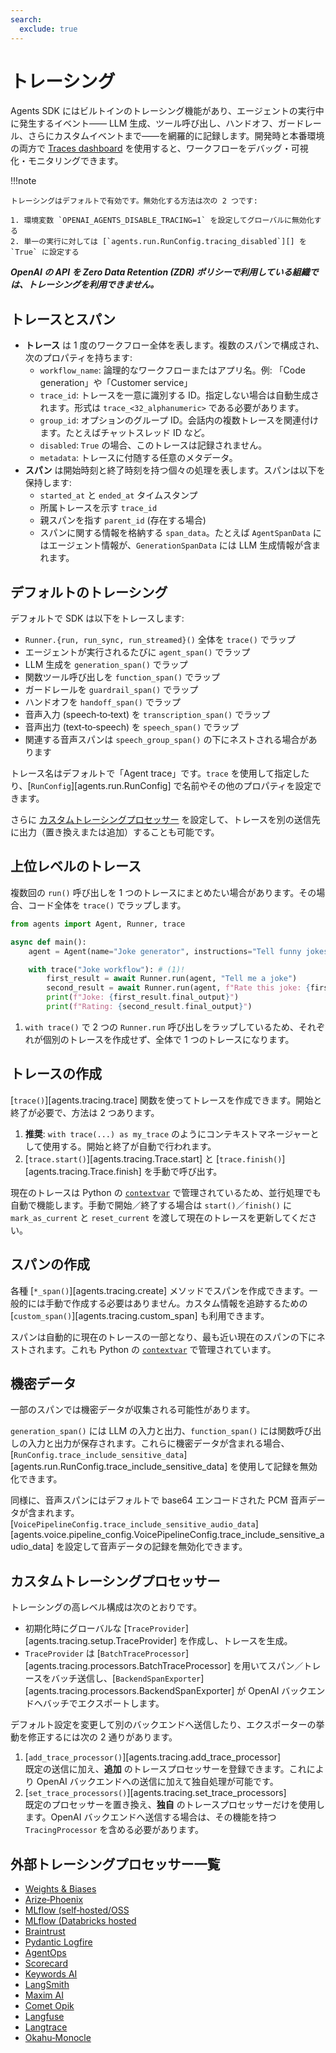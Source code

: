 ```yaml
---
search:
  exclude: true
---
```

# トレーシング

Agents SDK にはビルトインのトレーシング機能があり、エージェントの実行中に発生するイベント―― LLM 生成、ツール呼び出し、ハンドオフ、ガードレール、さらにカスタムイベントまで――を網羅的に記録します。開発時と本番環境の両方で [Traces dashboard](https://platform.openai.com/traces) を使用すると、ワークフローをデバッグ・可視化・モニタリングできます。

!!!note

    トレーシングはデフォルトで有効です。無効化する方法は次の 2 つです:

    1. 環境変数 `OPENAI_AGENTS_DISABLE_TRACING=1` を設定してグローバルに無効化する  
    2. 単一の実行に対しては [`agents.run.RunConfig.tracing_disabled`][] を `True` に設定する

***OpenAI の API を Zero Data Retention (ZDR) ポリシーで利用している組織では、トレーシングを利用できません。***

## トレースとスパン

-   **トレース** は 1 度のワークフロー全体を表します。複数のスパンで構成され、次のプロパティを持ちます:
    -   `workflow_name`: 論理的なワークフローまたはアプリ名。例: 「Code generation」や「Customer service」
    -   `trace_id`: トレースを一意に識別する ID。指定しない場合は自動生成されます。形式は `trace_<32_alphanumeric>` である必要があります。
    -   `group_id`: オプションのグループ ID。会話内の複数トレースを関連付けます。たとえばチャットスレッド ID など。
    -   `disabled`: `True` の場合、このトレースは記録されません。
    -   `metadata`: トレースに付随する任意のメタデータ。
-   **スパン** は開始時刻と終了時刻を持つ個々の処理を表します。スパンは以下を保持します:
    -   `started_at` と `ended_at` タイムスタンプ
    -   所属トレースを示す `trace_id`
    -   親スパンを指す `parent_id` (存在する場合)
    -   スパンに関する情報を格納する `span_data`。たとえば `AgentSpanData` にはエージェント情報が、`GenerationSpanData` には LLM 生成情報が含まれます。

## デフォルトのトレーシング

デフォルトで SDK は以下をトレースします:

-   `Runner.{run, run_sync, run_streamed}()` 全体を `trace()` でラップ
-   エージェントが実行されるたびに `agent_span()` でラップ
-   LLM 生成を `generation_span()` でラップ
-   関数ツール呼び出しを `function_span()` でラップ
-   ガードレールを `guardrail_span()` でラップ
-   ハンドオフを `handoff_span()` でラップ
-   音声入力 (speech‑to‑text) を `transcription_span()` でラップ
-   音声出力 (text‑to‑speech) を `speech_span()` でラップ
-   関連する音声スパンは `speech_group_span()` の下にネストされる場合があります

トレース名はデフォルトで「Agent trace」です。`trace` を使用して指定したり、[`RunConfig`][agents.run.RunConfig] で名前やその他のプロパティを設定できます。

さらに [カスタムトレーシングプロセッサー](#custom-tracing-processors) を設定して、トレースを別の送信先に出力（置き換えまたは追加）することも可能です。

## 上位レベルのトレース

複数回の `run()` 呼び出しを 1 つのトレースにまとめたい場合があります。その場合、コード全体を `trace()` でラップします。

```python
from agents import Agent, Runner, trace

async def main():
    agent = Agent(name="Joke generator", instructions="Tell funny jokes.")

    with trace("Joke workflow"): # (1)!
        first_result = await Runner.run(agent, "Tell me a joke")
        second_result = await Runner.run(agent, f"Rate this joke: {first_result.final_output}")
        print(f"Joke: {first_result.final_output}")
        print(f"Rating: {second_result.final_output}")
```

1. `with trace()` で 2 つの `Runner.run` 呼び出しをラップしているため、それぞれが個別のトレースを作成せず、全体で 1 つのトレースになります。

## トレースの作成

[`trace()`][agents.tracing.trace] 関数を使ってトレースを作成できます。開始と終了が必要で、方法は 2 つあります。

1. **推奨**: `with trace(...) as my_trace` のようにコンテキストマネージャーとして使用する。開始と終了が自動で行われます。  
2. [`trace.start()`][agents.tracing.Trace.start] と [`trace.finish()`][agents.tracing.Trace.finish] を手動で呼び出す。

現在のトレースは Python の [`contextvar`](https://docs.python.org/3/library/contextvars.html) で管理されているため、並行処理でも自動で機能します。手動で開始／終了する場合は `start()`／`finish()` に `mark_as_current` と `reset_current` を渡して現在のトレースを更新してください。

## スパンの作成

各種 [`*_span()`][agents.tracing.create] メソッドでスパンを作成できます。一般的には手動で作成する必要はありません。カスタム情報を追跡するための [`custom_span()`][agents.tracing.custom_span] も利用できます。

スパンは自動的に現在のトレースの一部となり、最も近い現在のスパンの下にネストされます。これも Python の [`contextvar`](https://docs.python.org/3/library/contextvars.html) で管理されています。

## 機密データ

一部のスパンでは機密データが収集される可能性があります。

`generation_span()` には LLM の入力と出力、`function_span()` には関数呼び出しの入力と出力が保存されます。これらに機密データが含まれる場合、[`RunConfig.trace_include_sensitive_data`][agents.run.RunConfig.trace_include_sensitive_data] を使用して記録を無効化できます。

同様に、音声スパンにはデフォルトで base64 エンコードされた PCM 音声データが含まれます。[`VoicePipelineConfig.trace_include_sensitive_audio_data`][agents.voice.pipeline_config.VoicePipelineConfig.trace_include_sensitive_audio_data] を設定して音声データの記録を無効化できます。

## カスタムトレーシングプロセッサー

トレーシングの高レベル構成は次のとおりです。

-   初期化時にグローバルな [`TraceProvider`][agents.tracing.setup.TraceProvider] を作成し、トレースを生成。
-   `TraceProvider` は [`BatchTraceProcessor`][agents.tracing.processors.BatchTraceProcessor] を用いてスパン／トレースをバッチ送信し、[`BackendSpanExporter`][agents.tracing.processors.BackendSpanExporter] が OpenAI バックエンドへバッチでエクスポートします。

デフォルト設定を変更して別のバックエンドへ送信したり、エクスポーターの挙動を修正するには次の 2 通りがあります。

1. [`add_trace_processor()`][agents.tracing.add_trace_processor]  
   既定の送信に加え、**追加** のトレースプロセッサーを登録できます。これにより OpenAI バックエンドへの送信に加えて独自処理が可能です。  
2. [`set_trace_processors()`][agents.tracing.set_trace_processors]  
   既定のプロセッサーを置き換え、**独自** のトレースプロセッサーだけを使用します。OpenAI バックエンドへ送信する場合は、その機能を持つ `TracingProcessor` を含める必要があります。

## 外部トレーシングプロセッサー一覧

-   [Weights & Biases](https://weave-docs.wandb.ai/guides/integrations/openai_agents)
-   [Arize‑Phoenix](https://docs.arize.com/phoenix/tracing/integrations-tracing/openai-agents-sdk)
-   [MLflow (self‑hosted/OSS](https://mlflow.org/docs/latest/tracing/integrations/openai-agent)
-   [MLflow (Databricks hosted](https://docs.databricks.com/aws/en/mlflow/mlflow-tracing#-automatic-tracing)
-   [Braintrust](https://braintrust.dev/docs/guides/traces/integrations#openai-agents-sdk)
-   [Pydantic Logfire](https://logfire.pydantic.dev/docs/integrations/llms/openai/#openai-agents)
-   [AgentOps](https://docs.agentops.ai/v1/integrations/agentssdk)
-   [Scorecard](https://docs.scorecard.io/docs/documentation/features/tracing#openai-agents-sdk-integration)
-   [Keywords AI](https://docs.keywordsai.co/integration/development-frameworks/openai-agent)
-   [LangSmith](https://docs.smith.langchain.com/observability/how_to_guides/trace_with_openai_agents_sdk)
-   [Maxim AI](https://www.getmaxim.ai/docs/observe/integrations/openai-agents-sdk)
-   [Comet Opik](https://www.comet.com/docs/opik/tracing/integrations/openai_agents)
-   [Langfuse](https://langfuse.com/docs/integrations/openaiagentssdk/openai-agents)
-   [Langtrace](https://docs.langtrace.ai/supported-integrations/llm-frameworks/openai-agents-sdk)
-   [Okahu‑Monocle](https://github.com/monocle2ai/monocle)